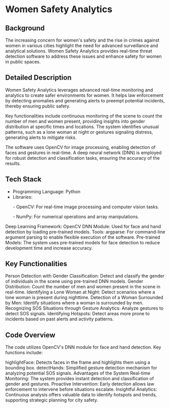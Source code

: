 # Women Safety Analytics

## Background
The increasing concern for women's safety and the rise in crimes against women in various cities highlight the need for advanced surveillance and analytical solutions. Women Safety Analytics provides real-time threat detection software to address these issues and enhance safety for women in public spaces.

## Detailed Description
Women Safety Analytics leverages advanced real-time monitoring and analytics to create safer environments for women. It helps law enforcement by detecting anomalies and generating alerts to preempt potential incidents, thereby ensuring public safety.

Key functionalities include continuous monitoring of the scene to count the number of men and women present, providing insights into gender distribution at specific times and locations. The system identifies unusual patterns, such as a lone woman at night or gestures signaling distress, generating alerts to mitigate risks.

The software uses OpenCV for image processing, enabling detection of faces and gestures in real-time. A deep neural network (DNN) is employed for robust detection and classification tasks, ensuring the accuracy of the results.

## Tech Stack
- Programming Language: Python
- Libraries:
    <p> - OpenCV: For real-time image processing and computer vision tasks.</p>
    <p> - NumPy: For numerical operations and array manipulations.</p>
Deep Learning Framework:
OpenCV DNN Module: Used for face and hand detection by loading pre-trained models.
Tools:
argparse: For command-line argument parsing to enable flexible execution of the software.
Pre-trained Models: The system uses pre-trained models for face detection to reduce development time and increase accuracy.

## Key Functionalities
Person Detection with Gender Classification: Detect and classify the gender of individuals in the scene using pre-trained DNN models.
Gender Distribution: Count the number of men and women present in the scene in real-time.
Identifying a Lone Woman at Night: Detect scenarios where a lone woman is present during nighttime.
Detection of a Woman Surrounded by Men: Identify situations where a woman is surrounded by men.
Recognizing SOS Situations through Gesture Analytics: Analyze gestures to detect SOS signals.
Identifying Hotspots: Detect areas more prone to incidents based on past alerts and activity patterns.

## Code Overview
The code utilizes OpenCV's DNN module for face and hand detection. Key functions include:

highlightFace: Detects faces in the frame and highlights them using a bounding box.
detectHands: Simplified gesture detection mechanism for analyzing potential SOS signals.
Advantages of the System
Real-time Monitoring: The system provides instant detection and classification of gender and gestures.
Proactive Intervention: Early detection allows law enforcement to intervene before situations escalate.
Insightful Analytics: Continuous analysis offers valuable data to identify hotspots and trends, supporting strategic planning for city safety.
